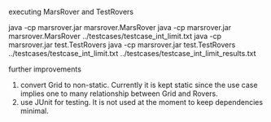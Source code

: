 executing MarsRover and TestRovers 

java -cp marsrover.jar marsrover.MarsRover
java -cp marsrover.jar marsrover.MarsRover ../testcases/testcase_int_limit.txt
java -cp marsrover.jar test.TestRovers
java -cp marsrover.jar test.TestRovers ../testcases/testcase_int_limit.txt ../testcases/testcase_int_limit_results.txt 


further improvements 

1. convert Grid to non-static. Currently it is kept static since the use case 
	implies one to many relationship between Grid and Rovers.
2. use JUnit for testing. It is not used at the moment to keep dependencies minimal.   
